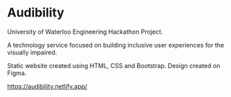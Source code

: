 # Audibility
University of Waterloo Engineering Hackathon Project.

A technology service focused on building inclusive user experiences for the visually impaired.

Static website created using HTML, CSS and Bootstrap. Design created on Figma. 

https://audibility.netlify.app/
